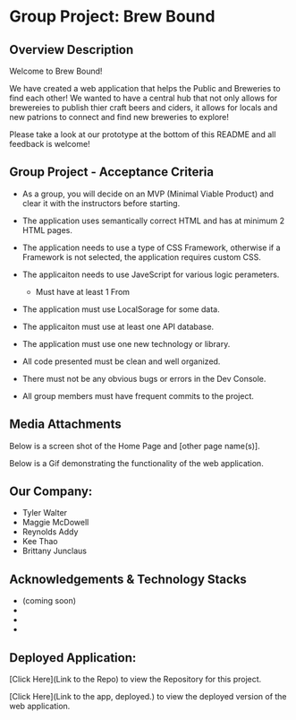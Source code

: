 # Group Project: Brew Bound

## Overview Description
Welcome to Brew Bound!

We have created a web application that helps the Public and Breweries to find each other! We wanted to have a central hub that not only allows for brewereies to publish thier craft beers and ciders, it allows for locals and new patrions to connect and find new breweries to explore!

Please take a look at our prototype at the bottom of this README and all feedback is welcome!


## Group Project - Acceptance Criteria

 - As a group, you will decide on an MVP (Minimal Viable Product) and clear it with the instructors before starting. 

- The application uses semantically correct HTML and has at minimum 2 HTML pages.

- The application needs to use a type of CSS Framework, otherwise if a Framework is not selected, the application requires custom CSS.

- The applicaiton needs to use JaveScript for various logic perameters.

   - Must have at least 1 From


- The application must use LocalSorage for some data.

- The applicaiton must use at least one API database. 

- The application must use one new technology or library.

- All code presented must be clean and well organized.

- There must not be any obvious bugs or errors in the Dev Console.

- All group members must have frequent commits to the project. 

## Media Attachments

Below is a screen shot of the Home Page and [other page name(s)].

Below is a Gif demonstrating the functionality of the web application.


## Our Company: 
- Tyler Walter 
- Maggie McDowell
- Reynolds Addy
- Kee Thao
- Brittany Junclaus

## Acknowledgements & Technology Stacks
- (coming soon)
- 
- 
- 



## Deployed Application:
[Click Here](Link to the Repo) to view the Repository for this project.

[Click Here](Link to the app, deployed.) to view the deployed version of the web application. 


